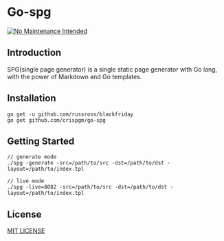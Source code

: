 # Go-spg

[![No Maintenance Intended](http://unmaintained.tech/badge.svg)](http://unmaintained.tech/)

## Introduction

SPG(single page generator) is a single static page generator with Go lang, with the power of Markdown and Go templates.

## Installation

```
go get -u github.com/russross/blackfriday
go get github.com/crispgm/go-spg
```

## Getting Started

```
// generate mode
./spg -generate -src=/path/to/src -dst=/path/to/dst -layout=/path/to/index.tpl
   
// live mode
./spg -live=8082 -src=/path/to/src -dst=/path/to/dst -layout=/path/to/index.tpl
```

## License

[MIT LICENSE](https://github.com/crispgm/go-spg/blob/master/LICENSE)

